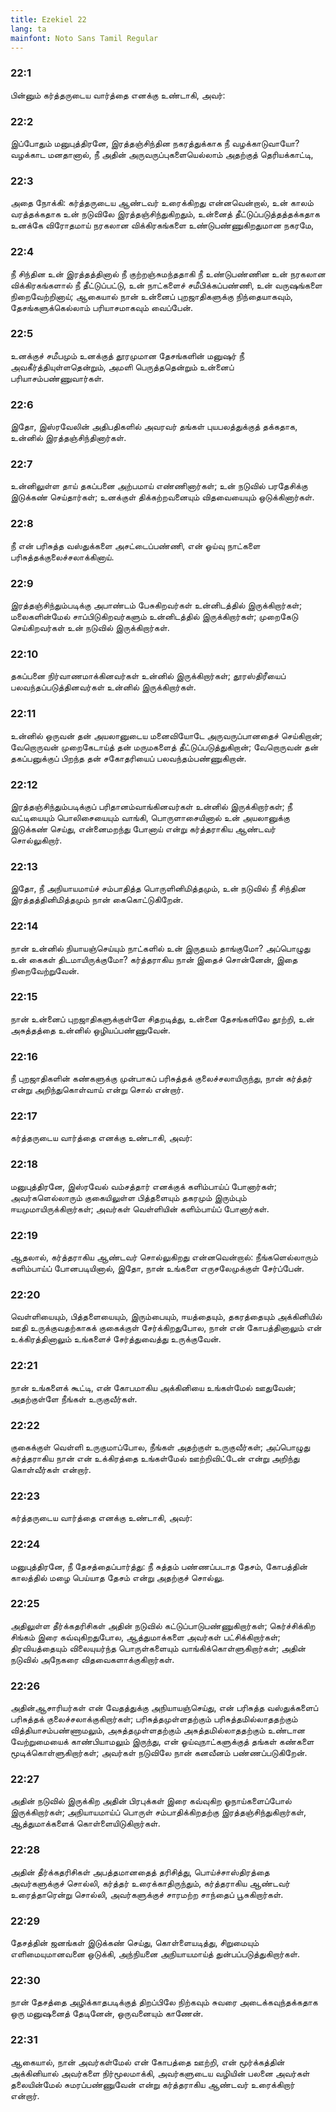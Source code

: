```yaml
---
title: Ezekiel 22
lang: ta
mainfont: Noto Sans Tamil Regular
---
```


###  22:1

பின்னும் கர்த்தருடைய வார்த்தை எனக்கு உண்டாகி, அவர்:

###  22:2

இப்போதும் மனுபுத்திரனே, இரத்தஞ்சிந்தின நகரத்துக்காக நீ வழக்காடுவாயோ? வழக்காட மனதானால், நீ அதின் அருவருப்புகளையெல்லாம் அதற்குத் தெரியக்காட்டி,

###  22:3

அதை நோக்கி: கர்த்தருடைய ஆண்டவர் உரைக்கிறது என்னவென்றால், உன் காலம் வரத்தக்கதாக உன் நடுவிலே இரத்தஞ்சிந்துகிறதும், உன்னைத் தீட்டுப்படுத்தத்தக்கதாக உனக்கே விரோதமாய் நரகலான விக்கிரகங்களை உண்டுபண்ணுகிறதுமான நகரமே,

###  22:4

நீ சிந்தின உன் இரத்தத்தினால் நீ குற்றஞ்சுமந்ததாகி நீ உண்டுபண்ணின உன் நரகலான விக்கிரகங்களால் நீ தீட்டுப்பட்டு, உன் நாட்களைச் சமீபிக்கப்பண்ணி, உன் வருஷங்களை நிறைவேற்றினாய்; ஆகையால் நான் உன்னைப் புறஜாதிகளுக்கு நிந்தையாகவும், தேசங்களுக்கெல்லாம் பரியாசமாகவும் வைப்பேன்.

###  22:5

உனக்குச் சமீபமும் உனக்குத் தூரமுமான தேசங்களின் மனுஷர் நீ அவகீர்த்தியுள்ளதென்றும், அமளி பெருத்ததென்றும் உன்னைப் பரியாசம்பண்ணுவார்கள்.

###  22:6

இதோ, இஸ்ரவேலின் அதிபதிகளில் அவரவர் தங்கள் புயபலத்துக்குத் தக்கதாக, உன்னில் இரத்தஞ்சிந்தினார்கள்.

###  22:7

உன்னிலுள்ள தாய் தகப்பனை அற்பமாய் எண்ணினார்கள்; உன் நடுவில் பரதேசிக்கு இடுக்கண் செய்தார்கள்; உனக்குள் திக்கற்றவனையும் விதவையையும் ஒடுக்கினார்கள்.

###  22:8

நீ என் பரிசுத்த வஸ்துக்களை அசட்டைப்பண்ணி, என் ஓய்வு நாட்களை பரிசுத்தக்குலைச்சலாக்கினாய்.

###  22:9

இரத்தஞ்சிந்தும்படிக்கு அபாண்டம் பேசுகிறவர்கள் உன்னிடத்தில் இருக்கிறார்கள்; மலைகளின்மேல் சாப்பிடுகிறவர்களும் உன்னிடத்தில் இருக்கிறார்கள்; முறைகேடு செய்கிறவர்கள் உன் நடுவில் இருக்கிறார்கள்.

###  22:10

தகப்பனை நிர்வாணமாக்கினவர்கள் உன்னில் இருக்கிறார்கள்; தூரஸ்திரீயைப் பலவந்தப்படுத்தினவர்கள் உன்னில் இருக்கிறார்கள்.

###  22:11

உன்னில் ஒருவன் தன் அயலானுடைய மனைவியோடே அருவருப்பானதைச் செய்கிறான்; வேறொருவன் முறைகேடாய்த் தன் மருமகளைத் தீட்டுப்படுத்துகிறான்; வேறொருவன் தன் தகப்பனுக்குப் பிறந்த தன் சகோதரியைப் பலவந்தம்பண்ணுகிறான்.

###  22:12

இரத்தஞ்சிந்தும்படிக்குப் பரிதானம்வாங்கினவர்கள் உன்னில் இருக்கிறார்கள்; நீ வட்டியையும் பொலிசையையும் வாங்கி, பொருளாசையினால் உன் அயலானுக்கு இடுக்கண் செய்து, என்னைமறந்து போனாய் என்று கர்த்தராகிய ஆண்டவர் சொல்லுகிறார்.

###  22:13

இதோ, நீ அநியாயமாய்ச் சம்பாதித்த பொருளினிமித்தமும், உன் நடுவில் நீ சிந்தின இரத்தத்தினிமித்தமும் நான் கைகொட்டுகிறேன்.

###  22:14

நான் உன்னில் நியாயஞ்செய்யும் நாட்களில் உன் இருதயம் தாங்குமோ? அப்பொழுது உன் கைகள் திடமாயிருக்குமோ? கர்த்தராகிய நான் இதைச் சொன்னேன், இதை நிறைவேற்றுவேன்.

###  22:15

நான் உன்னைப் புறஜாதிகளுக்குள்ளே சிதறடித்து, உன்னை தேசங்களிலே தூற்றி, உன் அசுத்தத்தை உன்னில் ஒழியப்பண்ணுவேன்.

###  22:16

நீ புறஜாதிகளின் கண்களுக்கு முன்பாகப் பரிசுத்தக் குலைச்சலாயிருந்து, நான் கர்த்தர் என்று அறிந்துகொள்வாய் என்று சொல் என்றார்.

###  22:17

கர்த்தருடைய வார்த்தை எனக்கு உண்டாகி, அவர்:

###  22:18

மனுபுத்திரனே, இஸ்ரவேல் வம்சத்தார் எனக்குக் களிம்பாய்ப் போனார்கள்; அவர்களெல்லாரும் குகையிலுள்ள பித்தளையும் தகரமும் இரும்பும் ஈயமுமாயிருக்கிறார்கள்; அவர்கள் வெள்ளியின் களிம்பாய்ப் போனார்கள்.

###  22:19

ஆதலால், கர்த்தராகிய ஆண்டவர் சொல்லுகிறது என்னவென்றால்: நீங்களெல்லாரும் களிம்பாய்ப் போனபடியினால், இதோ, நான் உங்களை எருசலேமுக்குள் சேர்ப்பேன்.

###  22:20

வெள்ளியையும், பித்தளையையும், இரும்பையும், ஈயத்தையும், தகரத்தையும் அக்கினியில் ஊதி உருக்குவதற்காகக் குகைக்குள் சேர்க்கிறதுபோல, நான் என் கோபத்தினாலும் என் உக்கிரத்தினாலும் உங்களைச் சேர்த்துவைத்து உருக்குவேன்.

###  22:21

நான் உங்களைக் கூட்டி, என் கோபமாகிய அக்கினியை உங்கள்மேல் ஊதுவேன்; அதற்குள்ளே நீங்கள் உருகுவீர்கள்.

###  22:22

குகைக்குள் வெள்ளி உருகுமாப்போல, நீங்கள் அதற்குள் உருகுவீர்கள்; அப்பொழுது கர்த்தராகிய நான் என் உக்கிரத்தை உங்கள்மேல் ஊற்றிவிட்டேன் என்று அறிந்து கொள்வீர்கள் என்றார்.

###  22:23

கர்த்தருடைய வார்த்தை எனக்கு உண்டாகி, அவர்:

###  22:24

மனுபுத்திரனே, நீ தேசத்தைப்பார்த்து: நீ சுத்தம் பண்ணப்படாத தேசம், கோபத்தின் காலத்தில் மழை பெய்யாத தேசம் என்று அதற்குச் சொல்லு.

###  22:25

அதிலுள்ள தீர்க்கதரிசிகள் அதின் நடுவில் கட்டுப்பாடுபண்ணுகிறார்கள்; கெர்ச்சிக்கிற சிங்கம் இரை கவ்வுகிறதுபோல, ஆத்துமாக்களை அவர்கள் பட்சிக்கிறார்கள்; திரவியத்தையும் விலையுயர்ந்த பொருள்களையும் வாங்கிக்கொள்ளுகிறார்கள்; அதின் நடுவில் அநேகரை விதவைகளாக்குகிறார்கள்.

###  22:26

அதின்ஆசாரியர்கள் என் வேதத்துக்கு அநியாயஞ்செய்து, என் பரிசுத்த வஸ்துக்களைப் பரிசுத்தக் குலைச்சலாக்குகிறார்கள்; பரிசுத்தமுள்ளதற்கும் பரிசுத்தமில்லாததற்கும் வித்தியாசம்பண்ணாமலும், அசுத்தமுள்ளதற்கும் அசுத்தமில்லாததற்கும் உண்டான வேற்றுமையைக் காண்பியாமலும் இருந்து, என் ஓய்வுநாட்களுக்குத் தங்கள் கண்களை மூடிக்கொள்ளுகிறார்கள்; அவர்கள் நடுவிலே நான் கனவீனம் பண்ணப்படுகிறேன்.

###  22:27

அதின் நடுவில் இருக்கிற அதின் பிரபுக்கள் இரை கவ்வுகிற ஓநாய்களைப்போல் இருக்கிறார்கள்; அநியாயமாய்ப் பொருள் சம்பாதிக்கிறதற்கு இரத்தஞ்சிந்துகிறார்கள், ஆத்துமாக்களைக் கொள்ளையிடுகிறார்கள்.

###  22:28

அதின் தீர்க்கதரிசிகள் அபத்தமானதைத் தரிசித்து, பொய்ச்சாஸ்திரத்தை அவர்களுக்குச் சொல்லி, கர்த்தர் உரைக்காதிருந்தும், கர்த்தராகிய ஆண்டவர் உரைத்தாரென்று சொல்லி, அவர்களுக்குச் சாரமற்ற சாந்தைப் பூசுகிறார்கள்.

###  22:29

தேசத்தின் ஜனங்கள் இடுக்கண் செய்து, கொள்ளையடித்து, சிறுமையும் எளிமையுமானவனை ஒடுக்கி, அந்நியனை அநியாயமாய்த் துன்பப்படுத்துகிறார்கள்.

###  22:30

நான் தேசத்தை அழிக்காதபடிக்குத் திறப்பிலே நிற்கவும் சுவரை அடைக்கவுந்தக்கதாக ஒரு மனுஷனைத் தேடினேன், ஒருவனையும் காணேன்.

###  22:31

ஆகையால், நான் அவர்கள்மேல் என் கோபத்தை ஊற்றி, என் மூர்க்கத்தின் அக்கினியால் அவர்களை நிர்மூலமாக்கி, அவர்களுடைய வழியின் பலனை அவர்கள் தலையின்மேல் சுமரப்பண்ணுவேன் என்று கர்த்தராகிய ஆண்டவர் உரைக்கிறார் என்றார்.

